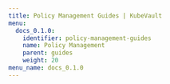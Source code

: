 ```yaml
---
title: Policy Management Guides | KubeVault
menu:
  docs_0.1.0:
    identifier: policy-management-guides
    name: Policy Management
    parent: guides
    weight: 20
menu_name: docs_0.1.0
---
```

